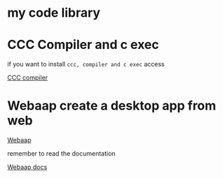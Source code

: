# my code library

# CCC Compiler and c exec

if you want to install 
`ccc, compiler and c exec`
access

[CCC compiler](https://github.com/4ly-a/shellscript_library/tree/master/c_compiler)


# Webaap create a desktop app from web

[Webaap](https://github.com/4ly-a/Webaap)

remember to read the documentation

[Webaap docs](https://4ly-a.github.io/Webaap/)
